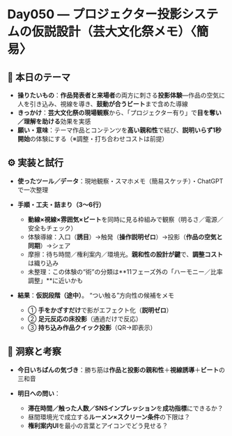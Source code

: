 
# Day050 — プロジェクター投影システムの仮説設計（芸大文化祭メモ）〈簡易〉

## 🎯 本日のテーマ

* **操りたいもの**：**作品発表者と来場者**の両方に刺さる**投影体験**—作品の空気に人を引き込み、視線を導き、**鼓動が合うビート**まで含めた導線
* **きっかけ**：**芸大文化祭の現場観察**から、「プロジェクター有り」で**目を奪い／理解を助ける**効果を実感
* **願い・意味**：テーマ作品とコンテンツを**高い親和性**で結び、**説明いらず1秒開始**の体験にする（※調整・打ち合わせコストは前提）

## ⚙️ 実装と試行

* **使ったツール／データ**：現地観察・スマホメモ（簡易スケッチ）・ChatGPTで一次整理
* **手順・工夫・詰まり（3〜6行）**

  * **動線×視線×雰囲気×ビート**を同時に見る枠組みで観察（明るさ／電源／安全もチェック）
  * 体験導線：入口（**誘目**）→触発（**操作説明ゼロ**）→投影（**作品の空気と同期**）→シェア
  * 摩擦：待ち時間／権利案内／環境光。**親和性の設計が鍵**で、**調整コスト**は織り込み
  * 未整理：この体験の“術”の分類は\*\*11フェーズ外の「ハーモニー／比率調整」\*\*に近いかも
* **結果**：**仮説段階（途中）**。 “つい触る”方向性の候補をメモ

  * ① **手をかざすだけ**で影がエフェクト化（**説明ゼロ**）
  * ② **足元反応の床投影**（通過だけで反応）
  * ③ **持ち込み作品クイック投影**（QR→即表示）

## 🔁 洞察と考察

* **今日いちばんの気づき**：勝ち筋は**作品と投影の親和性**＋**視線誘導**＋**ビート**の三和音
* **明日への問い**：

  * **滞在時間／触った人数／SNSインプレッション**を**成功指標**にできるか？
  * 昼間環境光で成立する**ルーメン×スクリーン条件**の下限は？
  * **権利案内UI**を最小の言葉とアイコンでどう見せる？
